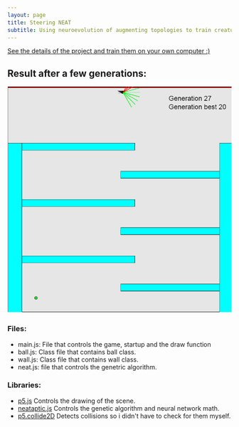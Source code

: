 ```yaml
---
layout: page
title: Steering NEAT
subtitle: Using neuroevolution of augmenting topologies to train creatures to steer around obsticles, reaching a goal.
---
```


[See the details of the project and train them on your own computer :)](https://ryanboldi.github.io/Steering-NEAT/) 

## Result after a few generations:
![steering gif](/projects/steering27.gif)

### Files:
 - main.js: File that controls the game, startup and the draw function
 - ball.js: Class file that contains ball class.
 - wall.js: Class file that contains wall class.
 - neat.js: file that controls the genetric algorithm.

### Libraries:
 - [p5.js](https://p5js.org/) Controls the drawing of the scene.
 - [neataptic.js](https://github.com/wagenaartje/neataptic) Controls the genetic algorithm and neural network math.
 - [p5.collide2D](https://github.com/bmoren/p5.collide2D) Detects collisions so i didn't have to check for them myself.

 